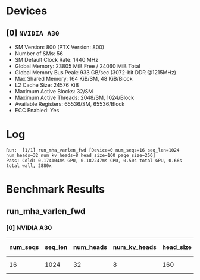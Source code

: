 # Devices

## [0] `NVIDIA A30`
* SM Version: 800 (PTX Version: 800)
* Number of SMs: 56
* SM Default Clock Rate: 1440 MHz
* Global Memory: 23805 MiB Free / 24060 MiB Total
* Global Memory Bus Peak: 933 GB/sec (3072-bit DDR @1215MHz)
* Max Shared Memory: 164 KiB/SM, 48 KiB/Block
* L2 Cache Size: 24576 KiB
* Maximum Active Blocks: 32/SM
* Maximum Active Threads: 2048/SM, 1024/Block
* Available Registers: 65536/SM, 65536/Block
* ECC Enabled: Yes

# Log

```
Run:  [1/1] run_mha_varlen_fwd [Device=0 num_seqs=16 seq_len=1024 num_heads=32 num_kv_heads=8 head_size=160 page_size=256]
Pass: Cold: 0.174104ms GPU, 0.182247ms CPU, 0.50s total GPU, 0.66s total wall, 2880x 
```

# Benchmark Results

## run_mha_varlen_fwd

### [0] NVIDIA A30

| num_seqs | seq_len | num_heads | num_kv_heads | head_size | page_size | Memory Reads | Memory Writes | Memory Usage | Tokens | Samples |  CPU Time  | Noise  |  GPU Time  | Noise | Elem/s  | GlobalMem BW | BWUtil |
|----------|---------|-----------|--------------|-----------|-----------|--------------|---------------|--------------|--------|---------|------------|--------|------------|-------|---------|--------------|--------|
|       16 |    1024 |        32 |            8 |       160 |       256 |   80.156 MiB |   160.000 KiB |       5120.2 |  16384 |   2880x | 182.247 us | 25.51% | 174.104 us | 7.55% | 94.105M | 483.699 GB/s | 51.84% |
